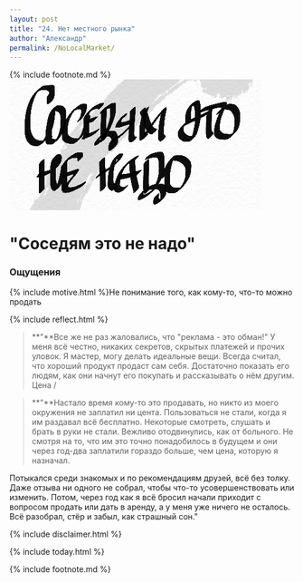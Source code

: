```yaml
---
layout: post
title: "24. Нет местного рынка"
author: "Александр"
permalink: /NoLocalMarket/
---
```

{% include footnote.md %}
!["На расстоянии протянутой руки нет покупателей"](/_img/24.jpg)
# "Соседям это не надо"

### Ощущения
{% include motive.html %}Не понимание того, как кому-то, что-то можно продать

{% include reflect.html %}
>**"**Все же не раз жаловались, что "реклама - это обман!" У меня всё честно, никаких секретов, скрытых платежей и прочих уловок. Я мастер, могу делать идеальные вещи. Всегда считал, что хороший продукт продаст сам себя. Достаточно показать его людям, как они начнут его покупать и рассказывать о нём другим. Цена /

>**"**Настало время кому-то это продавать, но никто из моего окружения не заплатил ни цента. Пользоваться не стали, когда я им раздавал всё бесплатно. Некоторые смотреть, слушать и брать в руки не стали. Вежливо отодвинулись, как от больного. Не смотря на то, что им это точно понадобилось в будущем и они через год-два заплатили гораздо больше, чем цена, которую я назначал. 

Потыкался среди знакомых и по рекомендациям друзей, всё без толку. Даже отзыва ни одного не собрал, чтобы что-то усовершенствовать или изменить. Потом, через год как я всё бросил начали приходит с вопросом продать или дать в аренду, а у меня уже ничего не осталось. Всё разобрал, стёр и забыл, как страшный сон."

{% include disclaimer.html %}

{% include today.html %}

{% include footnote.md %}
